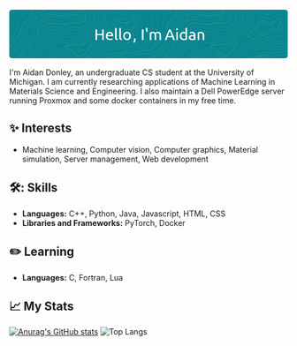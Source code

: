 ![Header](./github-hero-banner.png)

I'm Aidan Donley, an undergraduate CS student at the University of Michigan. I am currently researching applications of Machine Learning in Materials Science and Engineering. I also maintain a Dell PowerEdge server running Proxmox and some docker containers in my free time.

## ✨ Interests
- Machine learning, Computer vision, Computer graphics, Material simulation, Server management, Web development

## 🛠️: Skills
- **Languages:** C++, Python, Java, Javascript, HTML, CSS
- **Libraries and Frameworks:** PyTorch, Docker

## ✏️ Learning
- **Languages:** C, Fortran, Lua

## 📈 My Stats
[![Anurag's GitHub stats](https://github-readme-stats.vercel.app/api?username=130oclock&border_color=34414a&bg_color=30,34414a,1d292b&title_color=ffffff&text_color=bbbbbb&border_radius=8&line_height=20&ring_color=d9a159)](https://github.com/anuraghazra/github-readme-stats)
![Top Langs](https://github-readme-stats.vercel.app/api/top-langs/?username=130oclock&layout=compact&border_color=34414a&bg_color=30,1d292b,34414a&title_color=ffffff&text_color=bbbbbb&border_radius=8)

  
<!---
130oclock/130oclock is a ✨ special ✨ repository because its `README.md` (this file) appears on your GitHub profile.
You can click the Preview link to take a look at your changes.
--->
